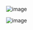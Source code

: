 ![image](https://github.com/rk042/ShooterKing2D/assets/55497156/9f81ad30-18d8-4374-bdc0-75bcc2bcee1c)

![image](https://github.com/rk042/ShooterKing2D/assets/55497156/841986fd-9eeb-47d6-8d50-fecc366c57a0)

